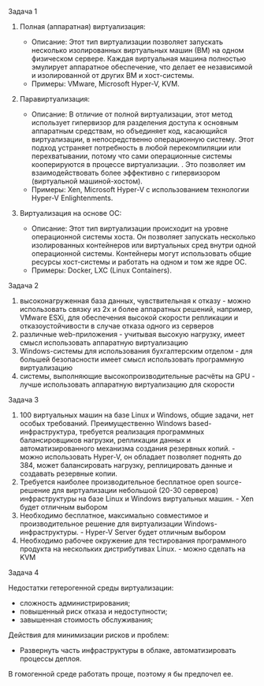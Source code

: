 Задача 1

   1. Полная (аппаратная) виртуализация:
      - Описание: Этот тип виртуализации позволяет запускать несколько изолированных виртуальных машин (ВМ) на одном физическом сервере. Каждая виртуальная машина полностью эмулирует аппаратное обеспечение, что делает ее независимой и изолированной от других ВМ и хост-системы.
      - Примеры: VMware, Microsoft Hyper-V, KVM.

   2. Паравиртуализация:
      - Описание: В отличие от полной виртуализации, этот метод использует гипервизор для разделения доступа к основным аппаратным средствам, но объединяет код, касающийся виртуализации, в непосредственно операционную систему. Этот подход устраняет потребность в любой перекомпиляции или перехватывании, потому что сами операционные системы кооперируются в процессе виртуализации.
   . Это позволяет им взаимодействовать более эффективно с гипервизором (виртуальной машиной-хостом).
      - Примеры: Xen, Microsoft Hyper-V с использованием технологии Hyper-V Enlightenments.

   3. Виртуализация на основе ОС:
      - Описание: Этот тип виртуализации происходит на уровне операционной системы хоста. Он позволяет запускать несколько изолированных контейнеров или виртуальных сред внутри одной операционной системы. Контейнеры могут использовать общие ресурсы хост-системы и работать на одном и том же ядре ОС.
      - Примеры: Docker, LXC (Linux Containers).

Задача 2

   1. высоконагруженная база данных, чувствительная к отказу - можно использовать связку из 2х и более аппаратных решений, например, VMware ESXi, для обеспечения высокой скорости репликации и отказоустойчивости в случае отказа одного из серверов
   2. различные web-приложения - учитывая высокую нагрузку, имеет смысл использовать аппаратную виртуализацию
   3. Windows-системы для использования бухгалтерским отделом - для большей безопасности имеет смысл использовать программную виртуализацию
   4. системы, выполняющие высокопроизводительные расчёты на GPU - лучше использовать аппаратную виртуализацию для скорости

Задача 3

1. 100 виртуальных машин на базе Linux и Windows, общие задачи, нет особых требований. Преимущественно Windows based-инфраструктура, требуется реализация программных балансировщиков нагрузки, репликации данных и автоматизированного механизма создания резервных копий. - можно использовать Hyper-V, он обладает позволяет поднять до 384, может балансировать нагрузку, реплицировать данные и создавать резервные копии.
2. Требуется наиболее производительное бесплатное open source-решение для виртуализации небольшой (20-30 серверов) инфраструктуры на базе Linux и Windows виртуальных машин. - Xen будет отличным выбором
3. Необходимо бесплатное, максимально совместимое и производительное решение для виртуализации Windows-инфраструктуры. - Hyper-V Server будет отличным выбором
4. Необходимо рабочее окружение для тестирования программного продукта на нескольких дистрибутивах Linux. - можно сделать на KVM

Задача 4

Недостатки гетерогенной среды виртуализации:

- сложность администрирования;
- повышенный риск отказа и недоступности;
- завышенная стоимость обслуживания;

Действия для минимизации рисков и проблем:

- Развернуть часть инфраструктуры в облаке, автоматизировать процессы деплоя.

В гомогенной среде работать проще, поэтому я бы предпочел ее.
